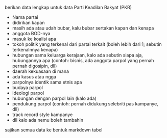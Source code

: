 berikan data lengkap untuk data Parti Keadilan Rakyat (PKR)

* Nama partai
* didirikan kapan
* masih ada atau udah bubar, kalu bubar sertakan kapan dan kenapa
* anggota BOD-nya
* masuk ke koalisi apa
* tokoh politik yang terkenal dari partai terkait (boleh lebih dari 1; sebutin terkenalnnya kenapa)
* hubungan sama keluarga kerajaan, kalo ada sebutin siapa aja, hubungannya apa (contoh: bisnis, ada anggota parpol yang pernah pernah digosipin, dll)
* daerah kekuasaan di mana
* ada kasus atau ngga
* parpolnya identik sama etnis apa
* budaya parpol
* ideologi parpol
* hubungan dengan parpol lain (kalo ada)
* pendukung parpol (contoh: pernah didukung selebriti pas kampanye, dll)
* track record style kampanye
* dll kalo ada nemu boleh tambahin

sajikan semua data ke bentuk markdown tabel